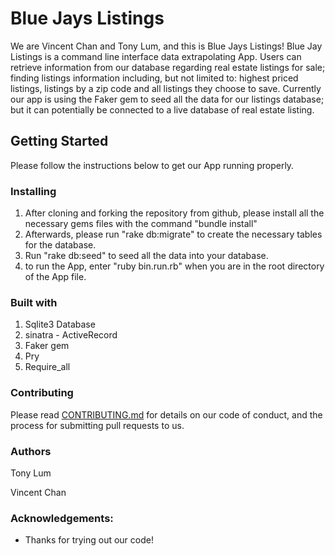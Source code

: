# Blue Jays Listings

We are Vincent Chan and Tony Lum, and this is Blue Jays Listings! Blue Jay Listings is a command line interface data extrapolating App. Users can retrieve information from our database regarding real estate listings for sale; finding listings information including, but not limited to: highest priced listings, listings by a zip code and all listings they choose to save. Currently our app is using the Faker gem to seed all the data for our listings database; but it can potentially be connected to a live database of real estate listing.

## Getting Started

Please follow the instructions below to get our App running properly.

### Installing

1. After cloning and forking the repository from github, please install all the necessary gems files with the command "bundle install"
2. Afterwards, please run "rake db:migrate" to create the necessary tables for the database.
3. Run "rake db:seed" to seed all the data into your database.
4. to run the App, enter "ruby bin.run.rb" when you are in the root directory of the App file.


### Built with

1. Sqlite3 Database
2. sinatra - ActiveRecord
3. Faker gem
4. Pry
5. Require_all

### Contributing

Please read [CONTRIBUTING.md](https://gist.github.com/PurpleBooth/b24679402957c63ec426) for details on our code of conduct, and the process for submitting pull requests to us.



### Authors
Tony Lum

Vincent Chan



### Acknowledgements:
- Thanks for trying out our code!
